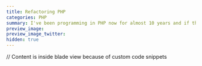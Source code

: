 ```yaml
---
title: Refactoring PHP
categories: PHP
summary: I've been programming in PHP now for almost 10 years and if there is one thing I learned over this period, it's that readability is the key for maintainable and sustainable code. I'm not just talking about naming. This is about aiming for clean and simple code. This is why I see refactoring as one of my main skills today. In this post, I share with you my refactoring practices for PHP.
preview_image:
preview_image_twitter:
hidden: true
---
```



// Content is inside blade view because of custom code snippets






